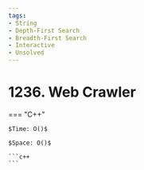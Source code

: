 ```yaml
---
tags:
- String
- Depth-First Search
- Breadth-First Search
- Interactive
- Unsolved
---
```



# 1236. Web Crawler

=== "C++"

    $Time: O()$

    $Space: O()$

    ```c++
    ```